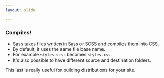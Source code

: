 ```yaml
---
layout: slide

---
```


### Compiles!

* Sass takes files written in Sass or SCSS and compiles them into CSS.
* By default, it uses the same file base name.
* For example `styles.scss` becomes `styles.css`.
* It's also possible to have different source and destination folders.

This last is really useful for building distributions for your site.
